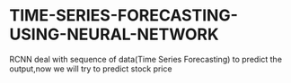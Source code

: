 # TIME-SERIES-FORECASTING-USING-NEURAL-NETWORK
RCNN deal with sequence of data(Time Series Forecasting) to predict the output,now we will try to predict stock price
